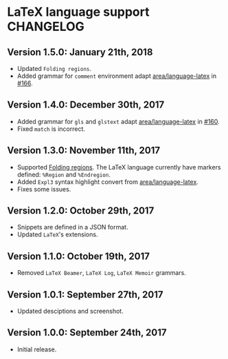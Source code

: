 # LaTeX language support CHANGELOG

## Version 1.5.0: January 21th, 2018
* Updated `Folding regions`.
* Added grammar for `comment` environment adapt [area/language-latex](https://github.com/area/language-latex) in [#166](https://github.com/area/language-latex/pull/166).

## Version 1.4.0: December 30th, 2017
* Added grammar for `gls` and `glstext` adapt [area/language-latex](https://github.com/area/language-latex) in [#160](https://github.com/area/language-latex/pull/160).
* Fixed `match` is incorrect.

## Version 1.3.0: November 11th, 2017
* Supported [Folding regions](https://code.visualstudio.com/updates/v1_17#_folding-regions). The LaTeX language currently have markers defined: `%Region` and `%Endregion`.
* Added `Expl3` syntax highlight convert from [area/language-latex](https://github.com/area/language-latex).
* Fixes some issues.

## Version 1.2.0: October 29th, 2017
* Snippets are defined in a JSON format.
* Updated `LaTeX`'s extensions.

## Version 1.1.0: October 19th, 2017
* Removed `LaTeX Beamer`, `LaTeX Log`, `LaTeX Memoir` grammars.

## Version 1.0.1: September 27th, 2017
* Updated desciptions and screenshot.

## Version 1.0.0: September 24th, 2017
* Initial release.
